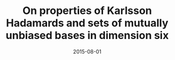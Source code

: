 ---
title: "On properties of Karlsson Hadamards and sets of mutually unbiased bases in dimension six"
collection: publications
permalink: " /publication/2015-08-01-On properties of Karlsson Hadamards and sets of mutually unbiased bases in dimension six"
date: 2015-08-01
venue: 'Linear Algebra and Its Applications,'
paperurl: 'https://www.sciencedirect.com/science/article/pii/S0024379514006867'
citation: 'A. S. Maxwell &amp; S. Brierley. Linear Algebra and Its Applications, 466, 296306 (2015)'
---